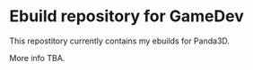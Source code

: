 # Ebuild repository for GameDev

This repostitory currently contains my ebuilds for Panda3D.

More info TBA.
